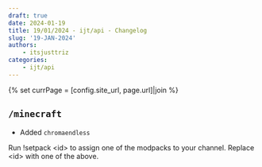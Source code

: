 ```yaml
---
draft: true
date: 2024-01-19
title: 19/01/2024 - ijt/api - Changelog
slug: '19-JAN-2024'
authors:
    - itsjusttriz
categories:
    - ijt/api
---
```


{% set currPage = [config.site_url, page.url]|join %}

## `/minecraft`

-   Added `chromaendless`

<p class='quote p border border_r'>
    Run <span class='cmd p border_r w'>!setpack &lt;id&gt;</span> to assign one of the modpacks to your channel. Replace <span class='cmd p border_r'>&lt;id&gt;</span> with one of the above.
</p>

<!-- <hr></hr>
<a
href="http://twitter.com/intent/tweet?text=%5BUpdate%5D%20%40ijtdev_%20%23ijtapi%0A%0AChangelog%20-%20{{currPage}}"
target='_blank'
class='md-button md-button--primary'>Share :fontawesome-brands-twitter:</a> -->
